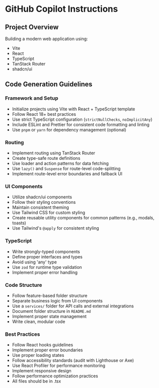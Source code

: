 # GitHub Copilot Instructions

## Project Overview

Building a modern web application using:

- Vite
- React
- TypeScript
- TanStack Router
- shadcn/ui

## Code Generation Guidelines

### Framework and Setup

- Initialize projects using Vite with React + TypeScript template
- Follow React 18+ best practices
- Use strict TypeScript configuration (`strictNullChecks`, `noImplicitAny`)
- Include ESLint and Prettier for consistent code formatting and linting
- Use `pnpm` or `yarn` for dependency management (optional)

### Routing

- Implement routing using TanStack Router
- Create type-safe route definitions
- Use loader and action patterns for data fetching
- Use `lazy()` and `Suspense` for route-level code-splitting
- Implement route-level error boundaries and fallback UI

### UI Components

- Utilize shadcn/ui components
- Follow their styling conventions
- Maintain consistent theming
- Use Tailwind CSS for custom styling
- Create reusable utility components for common patterns (e.g., modals, toasts)
- Use Tailwind's `@apply` for consistent styling

### TypeScript

- Write strongly-typed components
- Define proper interfaces and types
- Avoid using 'any' type
- Use `zod` for runtime type validation
- Implement proper error handling

### Code Structure

- Follow feature-based folder structure
- Separate business logic from UI components
- Use a `services/` folder for API calls and external integrations
- Document folder structure in `README.md`
- Implement proper state management
- Write clean, modular code

### Best Practices

- Follow React hooks guidelines
- Implement proper error boundaries
- Use proper loading states
- Follow accessibility standards (audit with Lighthouse or Axe)
- Use React Profiler for performance monitoring
- Implement responsive design
- Follow performance optimization practices
- All files should be in .tsx
